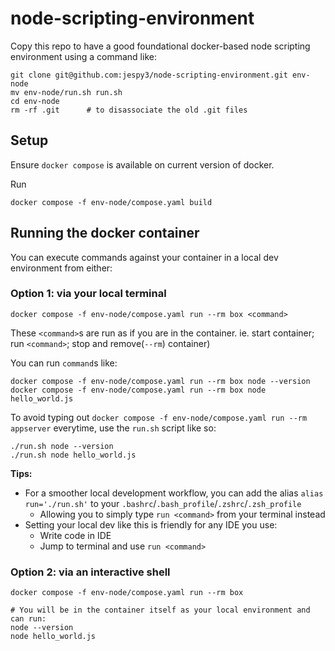 # node-scripting-environment

Copy this repo to have a good foundational docker-based node scripting environment using a command like:
```
git clone git@github.com:jespy3/node-scripting-environment.git env-node
mv env-node/run.sh run.sh
cd env-node
rm -rf .git      # to disassociate the old .git files
```

## Setup

Ensure `docker compose` is available on current version of docker.

Run
```
docker compose -f env-node/compose.yaml build
```

## Running the docker container

You can execute commands against your container in a local dev environment from either:

### Option 1: via your local terminal
```
docker compose -f env-node/compose.yaml run --rm box <command>
```
These `<command>`s are run as if you are in the container. ie. start container; run `<command>`; stop and remove(`--rm`) container)

You can run `command`s like:
```
docker compose -f env-node/compose.yaml run --rm box node --version
docker compose -f env-node/compose.yaml run --rm box node hello_world.js
```

To avoid typing out `docker compose -f env-node/compose.yaml run --rm appserver` everytime, use the `run.sh` script like so:
```
./run.sh node --version
./run.sh node hello_world.js
```

**Tips:**
- For a smoother local development workflow, you can add the alias `alias run='./run.sh'` to your `.bashrc`/`.bash_profile`/`.zshrc`/`.zsh_profile`
  - Allowing you to simply type `run <command>` from your terminal instead
- Setting your local dev like this is friendly for any IDE you use:
  - Write code in IDE
  - Jump to terminal and use `run <command>`


### Option 2: via an interactive shell
```
docker compose -f env-node/compose.yaml run --rm box

# You will be in the container itself as your local environment and can run:
node --version
node hello_world.js
```

